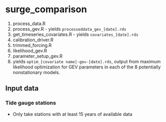 # surge_comparison

1. process_data.R
  1. process_gev.R - yields `processeddata_gev_[date].rds`
  1. get_timeseries_covariates.R - yields `covariates_[date].rds`
1. calibration_driver.R
  1. trimmed_forcing.R
  1. likelihood_gev.R
  1. parameter_setup_gev.R
  1. yields `optim_[covariate name]-gev-[date].rds`, output from maximum likelihood optimization for GEV parameters in each of the 8 potentially nonstationary models.


## Input data

### Tide gauge stations

* Only take stations with at least 15 years of available data
